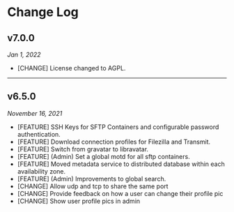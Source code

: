 # Change Log

## v7.0.0

_Jan 1, 2022_

* [CHANGE] License changed to AGPL.

***

## v6.5.0

_November 16, 2021_

* [FEATURE] SSH Keys for SFTP Containers and configurable password authentication.
* [FEATURE] Download connection profiles for Filezilla and Transmit.
* [FEATURE] Switch from gravatar to libravatar.
* [FEATURE] (Admin) Set a global motd for all sftp containers.
* [FEATURE] Moved metadata service to distributed database within each availability zone.
* [FEATURE] (Admin) Improvements to global search.
* [CHANGE] Allow udp and tcp to share the same port
* [CHANGE] Provide feedback on how a user can change their profile pic
* [CHANGE] Show user profile pics in admin
